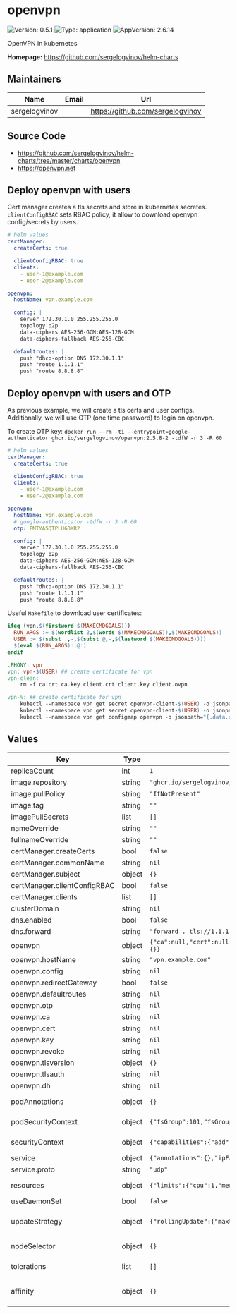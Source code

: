 # openvpn

![Version: 0.5.1](https://img.shields.io/badge/Version-0.5.1-informational?style=flat-square) ![Type: application](https://img.shields.io/badge/Type-application-informational?style=flat-square) ![AppVersion: 2.6.14](https://img.shields.io/badge/AppVersion-2.6.14-informational?style=flat-square)

OpenVPN in kubernetes

**Homepage:** <https://github.com/sergelogvinov/helm-charts>

## Maintainers

| Name | Email | Url |
| ---- | ------ | --- |
| sergelogvinov |  | <https://github.com/sergelogvinov> |

## Source Code

* <https://github.com/sergelogvinov/helm-charts/tree/master/charts/openvpn>
* <https://openvpn.net>

## Deploy openvpn with users

Cert manager creates a tls secrets and store in kubernetes secretes.
`clientConfigRBAC` sets RBAC policy, it allow to download openvpn config/secrets by users.

```yaml
# helm values
certManager:
  createCerts: true

  clientConfigRBAC: true
  clients:
    - user-1@example.com
    - user-2@example.com

openvpn:
  hostName: vpn.example.com

  config: |
    server 172.30.1.0 255.255.255.0
    topology p2p
    data-ciphers AES-256-GCM:AES-128-GCM
    data-ciphers-fallback AES-256-CBC

  defaultroutes: |
    push "dhcp-option DNS 172.30.1.1"
    push "route 1.1.1.1"
    push "route 8.8.8.8"
```

## Deploy openvpn with users and OTP

As previous example, we will create a tls certs and user configs.
Additionally, we will use OTP (one time password) to login on openvpn.

To create OTP key: `docker run --rm -ti --entrypoint=google-authenticator ghcr.io/sergelogvinov/openvpn:2.5.8-2 -tdfW -r 3 -R 60`

```yaml
# helm values
certManager:
  createCerts: true

  clientConfigRBAC: true
  clients:
    - user-1@example.com
    - user-2@example.com

openvpn:
  hostName: vpn.example.com
  # google-authenticator -tdfW -r 3 -R 60
  otp: PMTYASQTPLU6OKR2

  config: |
    server 172.30.1.0 255.255.255.0
    topology p2p
    data-ciphers AES-256-GCM:AES-128-GCM
    data-ciphers-fallback AES-256-CBC

  defaultroutes: |
    push "dhcp-option DNS 172.30.1.1"
    push "route 1.1.1.1"
    push "route 8.8.8.8"
```

Useful `Makefile` to download user certificates:

```Makefile
ifeq (vpn,$(firstword $(MAKECMDGOALS)))
  RUN_ARGS := $(wordlist 2,$(words $(MAKECMDGOALS)),$(MAKECMDGOALS))
  USER := $(subst .,-,$(subst @,-,$(lastword $(MAKECMDGOALS))))
  $(eval $(RUN_ARGS):;@:)
endif

.PHONY: vpn
vpn: vpn-$(USER) ## create certificate for vpn
vpn-clean:
	rm -f ca.crt ca.key client.crt client.key client.ovpn

vpn-%: ## create certificate for vpn
	kubectl --namespace vpn get secret openvpn-client-$(USER) -o jsonpath="{.data.tls\.crt}" | base64 --decode > client.crt
	kubectl --namespace vpn get secret openvpn-client-$(USER) -o jsonpath="{.data.tls\.key}" | base64 --decode > client.key
	kubectl --namespace vpn get configmap openvpn -o jsonpath="{.data.client\.conf}" > client.ovpn
```

## Values

| Key | Type | Default | Description |
|-----|------|---------|-------------|
| replicaCount | int | `1` |  |
| image.repository | string | `"ghcr.io/sergelogvinov/openvpn"` |  |
| image.pullPolicy | string | `"IfNotPresent"` |  |
| image.tag | string | `""` |  |
| imagePullSecrets | list | `[]` |  |
| nameOverride | string | `""` |  |
| fullnameOverride | string | `""` |  |
| certManager.createCerts | bool | `false` | Create certificates using cert-manager. |
| certManager.commonName | string | `nil` | Common name for the certificate. |
| certManager.subject | object | `{}` | Subject for the certificate. |
| certManager.clientConfigRBAC | bool | `false` | If clientConfigRBAC = true, clients list is kubernetes username. |
| certManager.clients | list | `[]` | List of clients. |
| clusterDomain | string | `nil` | Kubernetes cluster domain. |
| dns.enabled | bool | `false` | Create a DNS server in the pod. |
| dns.forward | string | `"forward . tls://1.1.1.1 tls://1.0.0.1 {\n  tls_servername cloudflare-dns.com\n  policy sequential\n  health_check 30s\n  expire 60s\n}\n"` |  |
| openvpn | object | `{"ca":null,"cert":null,"config":null,"defaultroutes":null,"dh":null,"hostName":"vpn.example.com","key":null,"otp":null,"redirectGateway":false,"revoke":null,"tlsauth":null,"tlsversion":{}}` | genkey secret ta.key |
| openvpn.hostName | string | `"vpn.example.com"` | Server domain name. |
| openvpn.config | string | `nil` | OpenVPN configuration file. |
| openvpn.redirectGateway | bool | `false` | Route all traffic through VPN. |
| openvpn.defaultroutes | string | `nil` | Custom routes. |
| openvpn.otp | string | `nil` | One-time password. |
| openvpn.ca | string | `nil` | Custom root certificate, if createCerts==false. |
| openvpn.cert | string | `nil` | Custom server certificate, if createCerts==false. |
| openvpn.key | string | `nil` | Custom server private key, if createCerts==false. |
| openvpn.revoke | string | `nil` | Revoke certificates. |
| openvpn.tlsversion | object | `{}` | TLS version and ciphers. |
| openvpn.tlsauth | string | `nil` | TLS authentication. openvpn --genkey secret ta.key |
| openvpn.dh | string | `nil` | Diffie-Hellman parameters. openssl dhparam -out dh2048.pem 2048 |
| podAnnotations | object | `{}` | Annotations for pod. ref: https://kubernetes.io/docs/concepts/overview/working-with-objects/annotations/ |
| podSecurityContext | object | `{"fsGroup":101,"fsGroupChangePolicy":"OnRootMismatch","runAsGroup":101,"runAsUser":0}` | Pod Security Context. ref: https://kubernetes.io/docs/tasks/configure-pod-container/security-context/#set-the-security-context-for-a-pod |
| securityContext | object | `{"capabilities":{"add":["NET_ADMIN","MKNOD","SETUID","SETGID"],"drop":["ALL"]},"runAsGroup":101,"seccompProfile":{"type":"RuntimeDefault"}}` | Container Security Context. ref: https://kubernetes.io/docs/tasks/configure-pod-container/security-context/#set-the-security-context-for-a-pod |
| service | object | `{"annotations":{},"ipFamilies":["IPv4"],"port":1190,"ports":[],"proto":"udp","type":"ClusterIP"}` | Service parameters ref: https://kubernetes.io/docs/user-guide/services/ |
| service.proto | string | `"udp"` | Protocol for service. Can be TCP, UDP or All. |
| resources | object | `{"limits":{"cpu":1,"memory":"128Mi"},"requests":{"cpu":"100m","memory":"32Mi"}}` | Resource requests and limits. ref: https://kubernetes.io/docs/user-guide/compute-resources/ |
| useDaemonSet | bool | `false` | Use a daemonset instead of a deployment |
| updateStrategy | object | `{"rollingUpdate":{"maxUnavailable":1},"type":"RollingUpdate"}` | pod deployment update strategy type. ref: https://kubernetes.io/docs/concepts/workloads/controllers/deployment/#updating-a-deployment |
| nodeSelector | object | `{}` | Node labels for pod assignment. ref: https://kubernetes.io/docs/user-guide/node-selection/ |
| tolerations | list | `[]` | Tolerations for pod assignment. ref: https://kubernetes.io/docs/concepts/configuration/taint-and-toleration/ |
| affinity | object | `{}` | Affinity for pod assignment. ref: https://kubernetes.io/docs/concepts/configuration/assign-pod-node/#affinity-and-anti-affinity |
